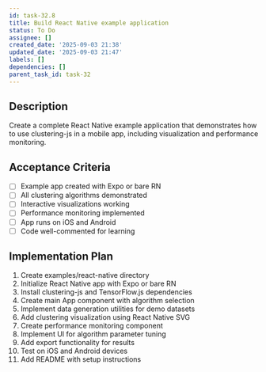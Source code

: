 ```yaml
---
id: task-32.8
title: Build React Native example application
status: To Do
assignee: []
created_date: '2025-09-03 21:38'
updated_date: '2025-09-03 21:47'
labels: []
dependencies: []
parent_task_id: task-32
---
```


## Description

Create a complete React Native example application that demonstrates how to use clustering-js in a mobile app, including visualization and performance monitoring.

## Acceptance Criteria

- [ ] Example app created with Expo or bare RN
- [ ] All clustering algorithms demonstrated
- [ ] Interactive visualizations working
- [ ] Performance monitoring implemented
- [ ] App runs on iOS and Android
- [ ] Code well-commented for learning

## Implementation Plan

1. Create examples/react-native directory
2. Initialize React Native app with Expo or bare RN
3. Install clustering-js and TensorFlow.js dependencies
4. Create main App component with algorithm selection
5. Implement data generation utilities for demo datasets
6. Add clustering visualization using React Native SVG
7. Create performance monitoring component
8. Implement UI for algorithm parameter tuning
9. Add export functionality for results
10. Test on iOS and Android devices
11. Add README with setup instructions
